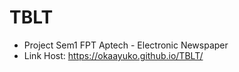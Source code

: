 # TBLT
- Project Sem1 FPT Aptech - Electronic Newspaper
- Link Host: https://okaayuko.github.io/TBLT/

